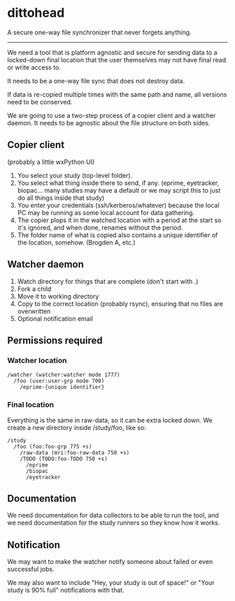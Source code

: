 # dittohead

A secure one-way file synchronizer that never forgets anything.

------------

We need a tool that is platform agnostic and secure for sending data to a locked-down final location that the user themselves may not have final read or write access to.

It needs to be a one-way file sync that does not destroy data.

If data is re-copied multiple times with the same path and name, all versions need to be conserved.

We are going to use a two-step process of a copier client and a watcher daemon. It needs to be agnostic about the file structure on both sides.


## Copier client

(probably a little wxPython UI)

1. You select your study (top-level folder).
2. You select what thing inside there to send, if any. (eprime, eyetracker, biopac... many studies may have a default or we may script this to just do all things inside that study)
3. You enter your credentials (ssh/kerberos/whatever) because the local PC may be running as some local account for data gathering.
4. The copier plops it in the watched location with a period at the start so it's ignored, and when done, renames without the period.
5. The folder name of what is copied also contains a unique identifier of the location, somehow. (Brogden A, etc.)

## Watcher daemon

1. Watch directory for things that are complete (don't start with .)
2. Fork a child
3. Move it to working directory
4. Copy to the correct location (probably rsync), ensuring that no files are overwritten
5. Optional notification email

## Permissions required

### Watcher location

    /watcher (watcher:watcher mode 1777)
      /foo (user:user-grp mode 700)
        /eprime-{unique identifier}

### Final location

Everything is the same in raw-data, so it can be extra locked down. We create a new directory inside /study/foo, like so:

    /study
      /foo (foo:foo-grp 775 +s)
        /raw-data (mri:foo-raw-data 750 +s)
        /TODO (TODO:foo-TODO 750 +s)
          /eprime
          /biopac
          /eyetracker


## Documentation

We need documentation for data collectors to be able to run the tool, and we need documentation for the study runners so they know how it works.

## Notification

We may want to make the watcher notify someone about failed or even successful jobs.

We may also want to include "Hey, your study is out of space!" or "Your study is 90% full" notifications with that.


